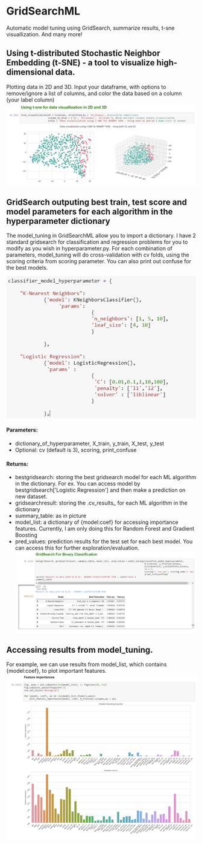 # GridSearchML
Automatic model tuning using GridSearch,  summarize results, t-sne visuallization. And many more!

## Using t-distributed Stochastic Neighbor Embedding (t-SNE) - a tool to visualize high-dimensional data. 
Plotting data in 2D and 3D. Input your dataframe, with options to remove/ignore a list of columns, and color the data based on a column (your label column)
![T-SNE 2D and 3D](https://github.com/2miatran/GridSearchML/blob/master/t-sne%202D%20and%203D.jpg)

## GridSearch outputing best train, test score and model parameters for each algorithm in the hyperparameter dictionary
The model_tuning in GridSearchML allow you to import a dictionary. I have 2 standard gridsearch for classification and regression problems for you to modify as you wish in hyperparameter.py.
For each combination of parameters, model_tuning will do cross-validation with cv folds, using the scoring criteria from scoring parameter.
You can also print out confuse for the best models. 

![Dictionary of Hyperparameter](https://github.com/2miatran/GridSearchML/blob/master/Dictionary%20of%20Hyperparameter.jpg)

#### Parameters:
- dictionary_of_hyperparameter, X_train, y_train, X_test, y_test
- Optional: cv (default is 3), scoring, print_confuse

#### Returns:
- bestgridsearch: storing the best gridsearch model for each ML algorithm in the dictionary. For ex. You can access model by bestgridsearch['Logistic Regression'] and then make a prediction on new dataset.
- gridsearchresult: storing the .cv_results_ for each ML algorithm in the dictionary
- summary_table: as in picture
- model_list: a dictionary of {model:coef} for accessing importance features. Currently, I am only doing this for Random Forest and Gradient Boosting
- pred_values: prediction results for the test set for each best model. You can access this for further exploration/evaluation. 
![GridSearch](https://github.com/2miatran/GridSearchML/blob/master/GridSearchResults.jpg)

## Accessing results from model_tuning.
For example, we can use results from model_list, which contains {model:coef}, to plot important features. 
![Image description](https://github.com/2miatran/GridSearchML/blob/master/plot_feature_importance.jpg)

